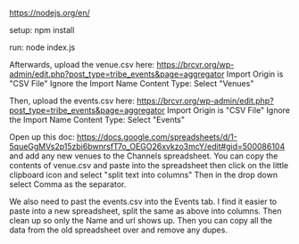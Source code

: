 https://nodejs.org/en/

setup:
npm install

run:
node index.js


Afterwards, upload the venue.csv here:
https://brcvr.org/wp-admin/edit.php?post_type=tribe_events&page=aggregator
Import Origin is "CSV File"
Ignore the Import Name
Content Type: Select "Venues"

Then, upload the events.csv here:
https://brcvr.org/wp-admin/edit.php?post_type=tribe_events&page=aggregator
Import Origin is "CSV File"
Ignore the Import Name
Content Type: Select "Events"


Open up this doc:
https://docs.google.com/spreadsheets/d/1-5queGgMVs2p15zbi6bwnrsfT7o_OEGO26xvkzo3mcY/edit#gid=500086104
and add any new venues to the Channels spreadsheet.
You can copy the contents of venue.csv and paste into the spreadsheet then click on the little clipboard icon and select "split text into columns"
Then in the drop down select Comma as the separator.

We also need to past the events.csv into the Events tab.
I find it easier to paste into a new spreadsheet, split the same as above into columns. Then clean up so only the Name and url shows up.
Then you can copy all the data from the old spreadsheet over and remove any dupes.


